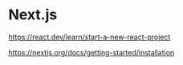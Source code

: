 # Next.js


https://react.dev/learn/start-a-new-react-project

https://nextjs.org/docs/getting-started/installation


